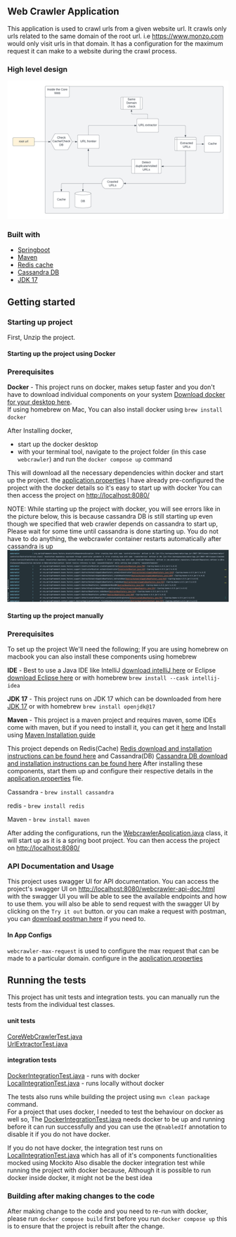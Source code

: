 ## Web Crawler Application
This application is used to crawl urls from a given website url.
It crawls only urls related to the same domain of the root url. i.e https://www.monzo.com would only visit urls in that domain.
It has a configuration for the maximum request it can make to a website during the crawl process.

### High level design
![web-crawler.png](web-crawler.png)

### Built with
* [Springboot](https://spring.io/)
* [Maven](https://maven.apache.org/)
* [Redis cache](https://redis.io/)
* [Cassandra DB](https://cassandra.apache.org/)
* [JDK 17](https://bell-sw.com/pages/downloads/)

## Getting started

### Starting up project

First, Unzip the project.

#### Starting up the project using Docker

### Prerequisites

**Docker** - This project runs on docker, makes setup faster and you don't have to download individual components on your system [Download docker for your desktop here](https://www.docker.com/products/docker-desktop/).<br/>
If using homebrew on Mac, You can also install docker using ```brew install docker```

After Installing docker, 
- start up the docker desktop
- with your terminal tool, navigate to the project folder (in this case ```webcrawler```) and run the ```docker compose up``` command

This will download all the necessary dependencies within docker and start up the project. the [application.properties](src%2Fmain%2Fresources%2Fapplication.properties) I have already pre-configured the project with the docker details so it's easy to start up with docker
You can then access the project on  [http://localhost:8080/](http://localhost:8080/)

NOTE: While starting up the project with docker, you will see errors like in the picture below, this is because cassandra DB is still starting up even though we specified that web crawler depends on cassandra to start up,
Please wait for some time until cassandra is done starting up. You do not have to do anything, the webcrawler container restarts automatically after cassandra is up
![webcrawler_cassandra_error.png](webcrawler_cassandra_error.png)

#### Starting up the project manually

### Prerequisites

To set up the project We'll need the following; If you are using homebrew on macbook you can also install these components using homebrew

**IDE** - Best to use a Java IDE like IntelliJ [download intelliJ here](https://www.jetbrains.com/idea/download/) or Eclipse [download Eclipse here](https://www.eclipse.org/downloads/) or with homebrew ```brew install --cask intellij-idea```

**JDK 17** - This project runs on JDK 17 which can be downloaded from here [JDK 17](https://bell-sw.com/pages/downloads/) or with homebrew ```brew install openjdk@17```

**Maven** - This project is a maven project and requires maven, some IDEs come with maven, but if you need to install it, you can get it [here](https://maven.apache.org/) and Install using [Maven Installation guide](https://maven.apache.org/install.html) 



This project depends on Redis(Cache) [Redis download and installation instructions can be found here](https://redis.io/download/#redis-downloads) and Cassandra(DB) [Cassandra DB download and installation instructions can be found here](https://cassandra.apache.org/_/download.html)
After installing these components, start them up and configure their respective details in the [application.properties](src%2Fmain%2Fresources%2Fapplication.properties) file.


Cassandra - ```brew install cassandra```

redis - ```brew install redis```

Maven - ```brew install maven```

After adding the configurations, run the [WebcrawlerApplication.java](src%2Fmain%2Fjava%2Fcom%2Fwebcrawler%2FWebcrawlerApplication.java) class, it will start up as it is a spring boot project.
You can then access the project on  [http://localhost:8080/](http://localhost:8080/)

### API Documentation and Usage
This project uses swagger UI for API documentation. 
You can access the project's swagger UI on [http://localhost:8080/webcrawler-api-doc.html](http://localhost:8080/webcrawler-api-doc.html) 
with the swagger UI you will be able to see the available endpoints and how to use them.
you will also be able to send request with the swagger UI by clicking on the ```Try it out``` button.
or you can make a request with postman, you can [download postman here](https://www.postman.com/) if you need to.

#### In App Configs
```webcrawler-max-request``` is used to configure the max request that can be made to a particular domain. configure in the [application.properties](src%2Fmain%2Fresources%2Fapplication.properties)

## Running the tests

This project has unit tests and integration tests. you can manually run the tests from the individual test classes.

#### unit tests

[CoreWebCrawlerTest.java](src%2Ftest%2Fjava%2Fcom%2Fwebcrawler%2Funit%2FCoreWebCrawlerTest.java) <br/>
[UrlExtractorTest.java](src%2Ftest%2Fjava%2Fcom%2Fwebcrawler%2Funit%2FUrlExtractorTest.java)

#### integration tests
[DockerIntegrationTest.java](src%2Ftest%2Fjava%2Fcom%2Fwebcrawler%2Fintegration%2FDockerIntegrationTest.java) - runs with docker </br>
[LocalIntegrationTest.java](src%2Ftest%2Fjava%2Fcom%2Fwebcrawler%2Fintegration%2FDockerIntegrationTest.java) - runs locally without docker

The tests also runs while building the project using ```mvn clean package``` command. </br>
For a project that uses docker, I needed to test the behaviour on docker as well so, The [DockerIntegrationTest.java](src%2Ftest%2Fjava%2Fcom%2Fwebcrawler%2Fintegration%2FDockerIntegrationTest.java) needs docker to be up and running before it can run successfully and you can use the ```@EnabledIf``` annotation to disable it if you do not have docker.

If you do not have docker, the integration test runs on [LocalIntegrationTest.java](src%2Ftest%2Fjava%2Fcom%2Fwebcrawler%2Fintegration%2FLocalIntegrationTest.java) which has all of it's components functionalities mocked using Mockito
Also disable the docker integration test while running the project with docker because, Although it is possible to run docker inside docker, it might not be the best idea

### Building after making changes to the code
After making change to the code and you need to re-run with docker, please run ```docker compose build``` first before you run ```docker compose up``` this is to ensure that the project is rebuilt after the change.









